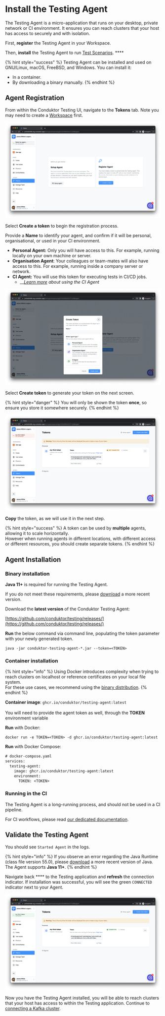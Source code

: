 # Install the Testing Agent

The Testing Agent is a micro-application that runs on your desktop, private network or CI environment. It ensures you can reach clusters that your host has access to securely and with isolation.

First, **register** the Testing Agent in your Workspace.

Then, **install** the Testing Agent to run [Test Scenarios](../features/building-tests/test-scenarios.md). ****&#x20;

{% hint style="success" %}
Testing Agent can be installed and used on GNU/Linux, macOS, FreeBSD, and Windows. You can install it:

* In a container.
* By downloading a binary manually.
{% endhint %}

## Agent Registration&#x20;

From within the Conduktor Testing UI, navigate to the **Tokens** tab. Note you may need to create a [Workspace](../features/workspace.md) first.

![](<../.gitbook/assets/image (137).png>)

Select **Create a token** to begin the registration process.

Provide a **Name** to identify your agent, and confirm if it will be personal, organisational, or used in your CI environment.

* **Personal Agent:** Only you will have access to this. For example, running locally on your own machine or server.
* **Organisation Agent**: Your colleagues or team-mates will also have access to this. For example, running inside a company server or network.
* **CI Agent:** You will use this token for executing tests in CI/CD jobs.
  * __[_Learn more_](../features/ci-cd-automation.md) _about using the CI Agent_

![](<../.gitbook/assets/image (31).png>)

Select **Create token** to generate your token on the next screen.&#x20;

{% hint style="danger" %}
You will only be shown the token **once**, so ensure you store it somewhere securely.&#x20;
{% endhint %}

![](<../.gitbook/assets/image (73).png>)

**Copy** the token, as we will use it in the next step.

{% hint style="success" %}
A token can be used by **multiple** agents, allowing it to scale horizontally. \
However when running agents in different locations, with different access or different resources, you should create separate tokens.
{% endhint %}

## Agent Installation&#x20;

### Binary installation

**Java 11+** is required for running the Testing Agent.

If you do not meet these requirements, please [download](https://www.oracle.com/java/technologies/downloads/) a more recent version.

Download the **latest version** of the Conduktor Testing Agent:

[https://github.com/conduktor/testing/releases/](https://github.com/conduktor/testing/releases/)

**Run** the below command via command line, populating the token parameter with your newly generated token.

```
java -jar conduktor-testing-agent-*.jar --token=<TOKEN>
```

### Container installation

{% hint style="info" %}
Using Docker introduces complexity when trying to reach clusters on localhost or reference certificates on your local file system. \
For these use cases, we recommend using the [binary distribution](install-the-testing-agent.md#binary-installation).
{% endhint %}

**Container image**: `ghcr.io/conduktor/testing-agent:latest`\
\
You will need to provide the agent token as well, through the **TOKEN** environment variable

**Run** with Docker:

```
docker run -e TOKEN=<TOKEN> -d ghcr.io/conduktor/testing-agent:latest
```

**Run** with Docker Compose:

```
# docker-compose.yaml
services:
  testing-agent:
    image: ghcr.io/conduktor/testing-agent:latest
    environment:
      TOKEN: <TOKEN>
```



### Running in the CI

The Testing Agent is a long-running process, and should not be used in a CI pipeline.

For CI workflows, please read [our dedicated documentation](../features/ci-cd-automation.md).

## Validate the Testing Agent

You should see `Started Agent` in the logs.&#x20;

{% hint style="info" %}
If you observe an error regarding the Java Runtime (class file version 55.0), please [download](https://www.oracle.com/java/technologies/downloads/) a more recent version of Java. The Agent supports **Java 11+**.
{% endhint %}

Navigate back **** to the Testing application and **refresh** the connection indicator. If installation was successful, you will see the green `CONNECTED` indicator next to your Agent.

![](<../.gitbook/assets/image (69).png>)

Now you have the Testing Agent installed, you will be able to reach clusters that your host has access to within the Testing application. Continue to [connecting a Kafka cluster](connect-to-a-kafka-cluster.md).
